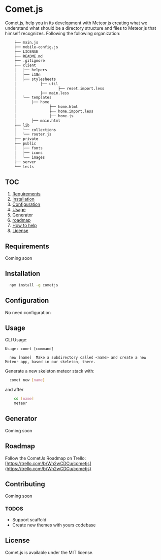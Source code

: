 Comet.js
=======

Comet.js, help you in its development with Meteor.js creating what we understand what should be a directory structure and files to Meteor.js that himself recognizes. Following the following organization:

```sh
	├── main.js
	├── mobile-config.js
	├── LICENSE
	├── README.md
	├── .gitignore
	├── client
	│   ├── helpers
	│   ├── i18n
	│   ├── stylesheets
	│   		├── util
	│   				├── reset.import.less
	│   		├── main.less
	│   └── templates
	│       ├── home
	│       		├── home.html
	│       		├── home.import.less
	│       		├── home.js
	│       ├── main.html
	├── lib
	│   └── collections
	│   └── router.js
	├── private
	├── public
	│   ├── fonts
	│   ├── icons
	│   └── images
	├── server
	└── tests
```

## TOC
  1. [Requirements](#requirements)
  2. [Installation](#installation)
  3. [Configuration](#configuration)
  4. [Usage](#usage)
  5. [Generator](#generator)
  5. [roadmap](#roadmap)
  6. [How to help](#contributing)
  7. [License](#license)

## Requirements
Coming soon

## Installation
```sh
  npm install -g cometjs
```

## Configuration
No need configuration

## Usage

CLI Usage:
```
Usage: comet [command]

  new [name]  Make a subdirectory called <name> and create a new Meteor app, based in our skeleton, there.
```

Generate a new skeleton meteor stack with:

```sh
  comet new [name]
```

and after
```sh
	cd [name]
	meteor
```

## Generator
Coming soon

## Roadmap
Follow the CometJs Roadmap on Trello:
[https://trello.com/b/Wn2wCDCu/cometjs](https://trello.com/b/Wn2wCDCu/cometjs)

## Contributing
Coming soon

### TODOS ###

* Support scaffold
* Create new themes with yours codebase

## License
Comet.js is available under the MIT license.
